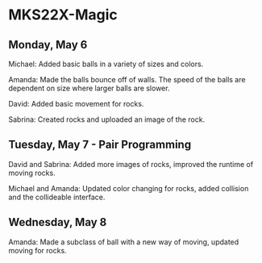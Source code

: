 # MKS22X-Magic

## Monday, May 6 

Michael: Added basic balls in a variety of sizes and colors.

Amanda: Made the balls bounce off of walls. The speed of the balls are dependent on size where larger balls are slower.

David: Added basic movement for rocks.

Sabrina: Created rocks and uploaded an image of the rock.

## Tuesday, May 7 - Pair Programming

David and Sabrina: Added more images of rocks, improved the runtime of moving rocks.

Michael and Amanda: Updated color changing for rocks, added collision and the collideable interface.

## Wednesday, May 8

Amanda: Made a subclass of ball with a new way of moving, updated moving for rocks.
